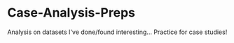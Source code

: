 # Case-Analysis-Preps
Analysis on datasets I've done/found interesting...
Practice for case studies!
